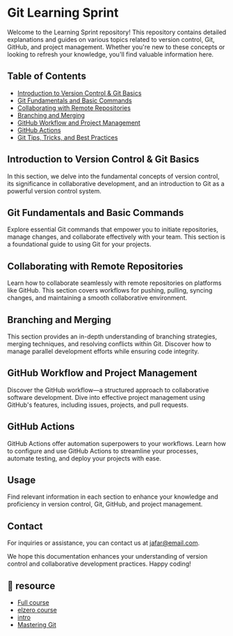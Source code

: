 # Git Learning Sprint

Welcome to the Learning Sprint  repository! This repository contains detailed explanations and guides on various topics related to version control, Git, GitHub, and project management. Whether you're new to these concepts or looking to refresh your knowledge, you'll find valuable information here.

## Table of Contents

- [Introduction to Version Control & Git Basics](https://github.com/jafar-sweity/git_learning/blob/master/Introduction%20to%20Version%20Control%20%26%20Git%20Basics.md)
- [Git Fundamentals and Basic Commands](https://github.com/jafar-sweity/git_learning/blob/master/Git%20Fundamentals%20and%20Basic%20Commands.md)
- [Collaborating with Remote Repositories](https://github.com/jafar-sweity/git_learning/blob/master/Collaborating%20with%20Remote%20Repositories%20.md)
- [Branching and Merging](https://github.com/jafar-sweity/git_learning/blob/master/Branching%20and%20Merging.md)
- [GitHub Workflow and Project Management](https://github.com/jafar-sweity/git_learning/blob/master/GitHub%20Workflow%20and%20Project%20Management.md)
- [GitHub Actions](https://github.com/jafar-sweity/git_learning/blob/master/GitHub%20Actions.md)
- [ Git Tips, Tricks, and Best Practices](https://github.com/git-tips/tips#everyday-git-in-twenty-commands-or-so)

## Introduction to Version Control & Git Basics

In this section, we delve into the fundamental concepts of version control, its significance in collaborative development, and an introduction to Git as a powerful version control system.

## Git Fundamentals and Basic Commands

Explore essential Git commands that empower you to initiate repositories, manage changes, and collaborate effectively with your team. This section is a foundational guide to using Git for your projects.

## Collaborating with Remote Repositories

Learn how to collaborate seamlessly with remote repositories on platforms like GitHub. This section covers workflows for pushing, pulling, syncing changes, and maintaining a smooth collaborative environment.

## Branching and Merging

This section provides an in-depth understanding of branching strategies, merging techniques, and resolving conflicts within Git. Discover how to manage parallel development efforts while ensuring code integrity.

## GitHub Workflow and Project Management

Discover the GitHub workflow—a structured approach to collaborative software development. Dive into effective project management using GitHub's features, including issues, projects, and pull requests.

## GitHub Actions

GitHub Actions offer automation superpowers to your workflows. Learn how to configure and use GitHub Actions to streamline your processes, automate testing, and deploy your projects with ease.

## Usage

Find relevant information in each section to enhance your knowledge and proficiency in version control, Git, GitHub, and project management.


## Contact

For inquiries or assistance, you can contact us at [jafar@email.com](mailto:jata1518@gmail.com).

We hope this documentation enhances your understanding of version control and collaborative development practices. Happy coding!


## 🔗 resource
- [Full course](https://www.youtube.com/watch?v=Q6G-J54vgKc)
- [elzero course](https://www.youtube.com/watch?v=ACOiGZoqC8w&list=PLDoPjvoNmBAw4eOj58MZPakHjaO3frVMF&index=2)
- [intro](https://www.youtube.com/watch?v=Yc8sCSeMhi4)
- [Mastering Git](https://www.youtube.com/watch?v=TUXmJXw1OJg&list=PLtxOBbrOOPH4zeJLOdRNrP4pGft2IfMgo)

